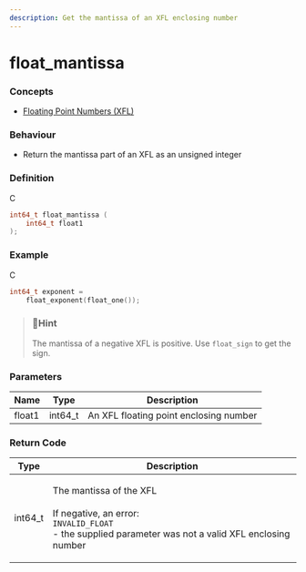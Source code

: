 ```yaml
---
description: Get the mantissa of an XFL enclosing number
---
```


# float\_mantissa

### Concepts

* [Floating Point Numbers (XFL)](../../../concepts/floating-point-numbers-xfl.md)

### Behaviour

* Return the mantissa part of an XFL as an unsigned integer

### Definition

C

```c
int64_t float_mantissa (
    int64_t float1
);
```

### Example

C

```c
int64_t exponent =
    float_exponent(float_one());
```

> ### 📘Hint
>
> The mantissa of a negative XFL is positive. Use `float_sign` to get the sign.

### Parameters

| Name   | Type     | Description                            |
| ------ | -------- | -------------------------------------- |
| float1 | int64\_t | An XFL floating point enclosing number |

### Return Code

| Type     | Description                                                                                                                                                 |
| -------- | ----------------------------------------------------------------------------------------------------------------------------------------------------------- |
| int64\_t | <p>The mantissa of the XFL<br><br>If negative, an error:<br><code>INVALID_FLOAT</code><br>- the supplied parameter was not a valid XFL enclosing number</p> |

